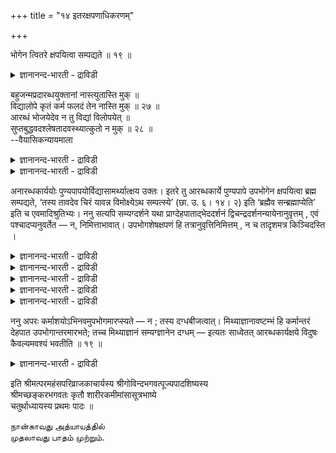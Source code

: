 +++
title = "१४ इतरक्षपणाधिकरणम्"

+++

भोगेन त्वितरे क्षपयित्वा सम्पद्यते ॥ १९ ॥  
<details><summary>ज्ञानानन्द-भारती - द्राविडी</summary>

पोगेन त्विदरे क्षबयित्वा सम्बत्यदे ॥ १९ ॥
</details>

बहुजन्मप्रदारब्धयुक्तानां नास्त्युतास्ति मुक् ॥  
विद्यालोपे कृतं कर्म फलदं तेन नास्ति मुक् ॥ २७ ॥  
आरब्धं भोजयेदेव न तु विद्यां विलोपयेत् ॥  
सुप्तबुद्धवदश्लेषतादवस्थ्यात्कुतो न मुक् ॥ २८ ॥  
--वैयासिकन्यायमाला

<details><summary>ज्ञानानन्द-भारती - द्राविडी</summary>

पल जऩ्माक्कळैक् कॊडुक्कुम् पिरारप्त कर्मावैयु टैयवर्गळुक्कु मुक्ति
किडैयादा? अल्लदु उण्डा? वित्यै पोय्विडुमाऩदिऩाल्, सॆय्यप्पडुम् कर्मा
पलऩैक् कॊडुक्कुम्। आगैयाल् मुक्ति किडैयादु।
</details>

<details><summary>ज्ञानानन्द-भारती - द्राविडी</summary>

पिरारप्त कर्मा पोगत्तैत् ताऩ् कॊडुक्कुमे तविर वित्यैयै अऴित्तु विडादु।
तूङ्गि विऴित्तुक् कॊळ्बवऩ् विषयत्तिल् पोल ऒट्टामल् इरुप्पदु मुऩ्
निलैयिलेये इरुक्कुमाऩदिऩाल् एऩ् मुक्ति एऱ्पडादु।
</details>

अनारब्धकार्ययोः पुण्यपापयोर्विद्यासामर्थ्यात्क्षय उक्तः। इतरे तु
आरब्धकार्ये पुण्यपापे उपभोगेन क्षपयित्वा ब्रह्म सम्पद्यते, ‘तस्य तावदेव
चिरं यावन्न विमोक्ष्येऽथ सम्पत्स्ये’ (छा. उ. ६। १४। २) इति ‘ब्रह्मैव
सन्ब्रह्माप्येति’ इति च एवमादिश्रुतिभ्यः। ननु सत्यपि सम्यग्दर्शने यथा
प्राग्देहपाताद्भेददर्शनं द्विचन्द्रदर्शनन्यायेनानुवृत्तम् , एवं
पश्चादप्यनुवर्तेत — न, निमित्ताभावात्। उपभोगशेषक्षपणं हि
तत्रानुवृत्तिनिमित्तम् , न च तादृशमत्र किञ्चिदस्ति ।

<details><summary>ज्ञानानन्द-भारती - द्राविडी</summary>

(पिरारप्त कर्माविऩाल् पल पिऱवियै ऎडुक्किऱ इन्दिरऩ्, यमऩ् मुदलाऩ अदिगारि
पुरुषर्गळुक्कु मुक्ति उण्डा, इल्लैया ऎऩ्ऱु सन्देहम्।
</details>

<details><summary>ज्ञानानन्द-भारती - द्राविडी</summary>

पिरारप्त कर्माविऩाल् पल पिऱविगळै ऎडुक्कुम् पोदु मरणत्तिऱ्कुप्पिऩ् ञाऩम्
मऱैन्दु पोगुमा ऩदाल् अप्पिऱविगळिल् सॆय्द कर्माक्कळुम् पलऩैक् कॊडुक्क
आरम्बित्ताल् मेलुम् मेलुम् पिऱवि तॊडर्न्दु वन्दुगॊण्डेयिरुक्कुमाऩदाल्
अवर्गळुक्कु मुक्ति किडैयादु ऎऩ्ऱु पूर्वबक्षम्।
</details>

<details><summary>ज्ञानानन्द-भारती - द्राविडी</summary>

पिरारप्त कर्मा सुगदुक्कङ्गळैक् कॊडुक्कुमे तविर ञाऩत्तैयऴिक्कादु। इरविल्
तूङ्गुम् पॊऴुदु अऱिवु इल्लाविट्टालुम् विऴित्तुक्कॊण्डबिऩ् अवऩु टैय अऱिवु
मऱैयामल् इरुप्पदुबोल् मरण मेऱ्पट् टालुम् तत्वञाऩम् मऱैयादु। ञाऩम्
इरुक्कुम् पॊऴुदु ऎत्तऩै कर्माक्कळैच् चॆय्दालुम् नाऩ् कर्दावल्ल ऎऩ्ऱ
ऎण्णमिरुप्पदाल् अवैगळ् इवऩिडम् ऒट्टुवदिल्लै। आगैयाल् पिरारप्त कर्मा
विऩाल् पल पिऱविगळै ऎडुत्तबोदिलुम् अन्द कर्मा तीर्न्ददुम् मुक्ति उण्डु
ऎऩ्ऱु सित्तान्दम्)।
</details>

<details><summary>ज्ञानानन्द-भारती - द्राविडी</summary>

पलऩ् कॊडुक्क आरम्बिक्काद पुण्णिय पाबङ्गळुक्कु आत्मञाऩत्तिऩ्
सामर्त्तियत्तिऩाल् नासम् सॊल्लप्पट्टदु। “मऱ्ऱवैगळै” पलऩ्गॊडुक्क
आरम्बित्तिरुक्कुम् पुण्णिय पाबङ्गळै अऩुबवित्तु नासम् सॆय्दु पिरह्ममाग
आगिऱाऩ्। “अवऩुक्कु अव्वळवुदाऩ् तामदम्, ऎदुवरै विडुबडविल्लैयो, पिऱगु
अडैन्दुविडुगिऱाऩ्" (सान्।VI-१४-२) ऎऩ्ऱुम्, "पिरह्ममागवे इरुन्दु कॊण्डु
पिरह्मत्तै अडैगिऱाऩ्” ऎऩ्ऱुम् इदुबोलुळ्ळ वाक्कियङ्गळालुम्।
</details>

<details><summary>ज्ञानानन्द-भारती - द्राविडी</summary>

तत्वञाऩम् एऱ्पट्टुम्गूड, सरीरम् विऴुवदऱ्कु मुऩ्ऩाल्, इरण्डु सन्दिरऩ्
तॆरियुम् नियायप्पडि, पेदप्पार्वै तुडर्न्देयिरुप्पदु ऎप्पडियो, अव्विदम्
पिऩ्ऩालुम्गूड तुडर्न्दु वरुमे ऎऩ्ऱाल्, इल्लै। निमित्तमिल्लाददिऩाल्;
अङ्गु तुडर्न्दु वरुवदऱ्कु निमित्तम् पाक्कियुळ्ळ अऩुबवम् तीर्न्दु
पोगामलिरुप्पदु इङ्गु अव्विदम् यादॊऩ्ऱुम् किडैयादु।
</details>

ननु अपरः कर्माशयोऽभिनवमुपभोगमारप्स्यते — न ; तस्य दग्धबीजत्वात्।
मिथ्याज्ञानावष्टम्भं हि कर्मान्तरं देहपात उपभोगान्तरमारभते; तच्च
मिथ्याज्ञानं सम्यग्ज्ञानेन दग्धम् — इत्यतः साध्वेतत् आरब्धकार्यक्षये
विदुषः कैवल्यमवश्यं भवतीति ॥ १९ ॥

<details><summary>ज्ञानानन्द-भारती - द्राविडी</summary>

वेऱु कर्मा पुदिदाऩ अऩुबवत्तै आरम्बिक्क लामेयॆऩ्ऱाल्, सरियल्ल, अदऱ्कु
ऎरिन्दुबोऩ विदैयिऩ् तऩ्मै एऱ्पट्टुविट्टदाल्, मित्यैयाऩ अक्ञाऩत् तिऩ्
पलत्तिऩालल्लवा वेऱु कर्मा, सरीरम् विऴुन्दवुडऩ् पुदिदाग अऩुबवत्तै
आरम्बिक्किऱदु? अन्द मित्यैयाऩ अक्ञाऩमो तत्वञाऩत्तिऩाल्
ऎरिक्कप्पट्टुविट्टदु; ऎऩ्ऱ कारणत्तिऩाल् इप्पॊऴु तुळ्ळ पलऩ्गॊडुक्क
आरम्बित्तुळ्ळ कर्मा नसित्तदुम् ञाऩिक्कु कैवल्यम् अवसियम् एऱ्पडुगिऱदॆऩ्ऱ
इदु सरिये।
</details>

इति श्रीमत्परमहंसपरिव्राजकाचार्यस्य श्रीगोविन्दभगवत्पूज्यपादशिष्यस्य  
श्रीमच्छङ्करभगवतः कृतौ शारीरकमीमांसासूत्रभाष्ये  
चतुर्थाध्यायस्य प्रथमः पादः ॥

நான்காவது அத்யாயத்தில்  
முதலாவது பாதம் முற்றும்.